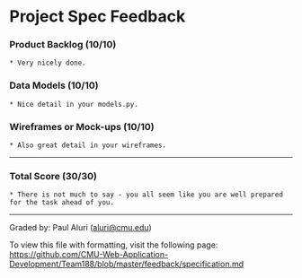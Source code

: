 Project Spec Feedback
=====================

### Product Backlog (10/10)
	* Very nicely done.

### Data Models (10/10)
	* Nice detail in your models.py.

### Wireframes or Mock-ups (10/10)
	* Also great detail in your wireframes.

---

### Total Score (30/30)
	* There is not much to say - you all seem like you are well prepared for the task ahead of you.

---

Graded by: Paul Aluri (aluri@cmu.edu)

To view this file with formatting, visit the following page: https://github.com/CMU-Web-Application-Development/Team188/blob/master/feedback/specification.md